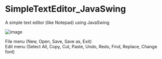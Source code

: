 # SimpleTextEditor_JavaSwing
 A simple text editor (like Notepad) using JavaSwing

![image](https://user-images.githubusercontent.com/39472745/63143992-1d50df00-c01b-11e9-8c13-74eb9099b4a4.png)

File menu (New, Open, Save, Save as, Exit)<br>
Edit menu (Select All, Copy, Cut, Paste, Undo, Redo, Find, Replace, Change font)
